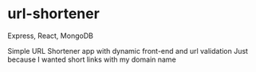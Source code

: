 # url-shortener
Express, React, MongoDB

Simple URL Shortener app with dynamic front-end and url validation 
Just because I wanted short links with my domain name
